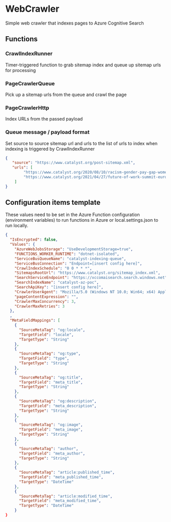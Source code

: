 # WebCrawler
Simple web crawler that indexes pages to Azure Cognitive Search
## Functions
### CrawlIndexRunner
Timer-triggered function to grab sitemap index and queue up sitemap urls for processing

### PageCrawlerQueue
Pick up a sitemap urls from the queue and crawl the page

### PageCrawlerHttp
Index URLs from the passed payload

### Queue message / payload format
Set source to source sitemap url and urls to the list of urls to index when indexing is triggered by CrawlIndexRunner
```json
{
   "source": "https://www.catalyst.org/post-sitemap.xml",
   "urls": [
        "https://www.catalyst.org/2020/08/10/racism-gender-pay-gap-women/",
        "https://www.catalyst.org/2021/04/27/future-of-work-summit-europe-2021-takeaways/"
    ]
}
```


## Configuration items template
These values need to be set in the Azure Function configuration (environment variables) to run functions in Azure or local.settings.json to run locally. 

```json
{
  "IsEncrypted": false,
  "Values": {
    "AzureWebJobsStorage": "UseDevelopmentStorage=true",
    "FUNCTIONS_WORKER_RUNTIME": "dotnet-isolated",
    "ServiceBusQueueName": "catalyst-indexing-queue",
    "ServiceBusConnection": "Endpoint=[insert config here]",
    "CrawlIndexSchedule": "0 0 * * *",
    "SitemapsRootUrl": "https://www.catalyst.org/sitemap_index.xml",
    "SearchServiceEndpoint": "https://xccomaisearch.search.windows.net",
    "SearchIndexName": "catalyst-az-poc",
    "SearchApiKey": "[insert config here]",
    "CrawlerUserAgent": "Mozilla/5.0 (Windows NT 10.0; Win64; x64) AppleWebKit/537.36 (KHTML, like Gecko) Chrome/91.0.4472.124 Safari/537.36",
    "pageContentExpression": "",
    "CrawlerMaxConcurrency": 3,
    "CrawlerMaxRetries": 3
  },
  ,
  "MetaFieldMappings": [
    {
      "SourceMetaTag": "og:locale",
      "TargetField": "locale",
      "TargetType": "String"
    },
    {
      "SourceMetaTag": "og:type",
      "TargetField": "type",
      "TargetType": "String"
    },
    {
      "SourceMetaTag": "og:title",
      "TargetField": "meta_title",
      "TargetType": "String"
    },
    {
      "SourceMetaTag": "og:description",
      "TargetField": "meta_description",
      "TargetType": "String"
    },
    {
      "SourceMetaTag": "og:image",
      "TargetField": "meta_image",
      "TargetType": "String"
    },
    {
      "SourceMetaTag": "author",
      "TargetField": "meta_author",
      "TargetType": "String"
    },
    {
      "SourceMetaTag": "article:published_time",
      "TargetField": "meta_published_time",
      "TargetType": "DateTime"
    },
    {
      "SourceMetaTag": "article:modified_time",
      "TargetField": "meta_modified_time",
      "TargetType": "DateTime"
    }
}
```